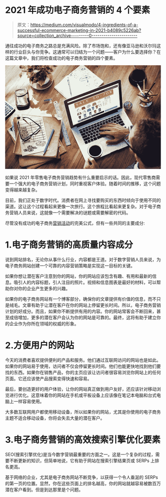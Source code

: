 # 2021 年成功电子商务营销的 4 个要素

> 原文：<https://medium.com/visualmodo/4-ingredients-of-a-successful-ecommerce-marketing-in-2021-b4089c5226ab?source=collection_archive---------0----------------------->

通往成功的电子商务之路总是充满风险。除了市场饱和，还有像亚马逊和沃尔玛这样的行业巨头与你竞争。这通常可以归结为一个问题——客户为什么要选择你？在这篇文章中，我们将检查成功的电子商务营销的四个要素。

![](img/7efa82d2855a1dc990761be5eb9868f4.png)

如果说 2021 年零售电子商务营销趋势有什么重要启示的话。因此，现代零售商需要一个强大的电子商务营销计划，同时重视客户体验。随着时间的推移，这个问题变得越来越复杂。

目前，我们正处于数字时代。消费者在网上寻找要购买的东西时倾向于使用不同的渠道。这让这个过程看起来更像一次旅行。这个旅程比看起来更复杂。对于电子商务营销人员来说，这就像一个需要解决的谜题或需要解密的代码。

尽管没有成功的电子商务[营销活动](https://en.wikipedia.org/wiki/Advertising_campaign)的完美公式，但有一些共同的主要成分:

# 1.电子商务营销的高质量内容成分

说到网站排名，无论你从事什么行业，内容都是王道。对于数字营销人员来说，为电子商务网站创建一个可靠的内容营销策略是实现这一目标的关键。

如果你想让潜在客户注意到你的网站，你的网站应该包含有趣、有用和最新的信息。吸引人的内容标题，引人注目的照片。视频和信息图表是最好的材料，可以帮助你对你的企业产生更多的兴趣。

如果你的电子商务网站有一个博客部分，确保你的文章提供有价值的信息，而不只是绒毛。文章有助于让潜在客户在你的网站上停留更长时间。所以，电子商务营销计划的好成分。而且，如果你不断提供有用的内容。你的网站常客会不断回来，甚至成倍增加，更多的潜在客户会认为你的网站是可靠的。最终，这将有助于建立你的企业作为你所在领域的权威的形象。

# 2.方便用户的网站

今天的消费者喜欢提供便利的产品和服务。他们通过互联网访问的网站也是如此。如果你的网站易于使用，访问者不仅会停留更长时间。他们也能更快地找到他们要找的东西。如果你在销售产品，你的主页应该让访问者很容易浏览你网站上的任何页面。它还应该使产品搜索变得快速和容易。

最后，要创造更好的用户体验，让你的网站真正做到用户友好，还应该针对移动浏览进行优化。这意味着你的网站在手机或平板设备上应该像在笔记本电脑和台式电脑上一样容易使用。

大多数互联网用户都使用移动设备，所以如果你的网站，尤其是你使用的电子商务主题不适合移动设备，你将会失去大量的潜在客户。

# 3.电子商务营销的高效搜索引擎优化要素

SEO(搜索引擎优化)是当今数字营销最重要的方面之一。这是一个复杂的过程，需要不断更新的知识，但简单地说，它有助于网站在搜索引擎结果页或 SERPs 上排名更高。

基于网络的企业，尤其是电子商务网站不断竞争，以获得一个令人垂涎的 SERPs 的第一页的位置。显然，你在这些页面上的排名越高，你的网站就越容易被数百万潜在客户看到。但是到达那里是个问题。
